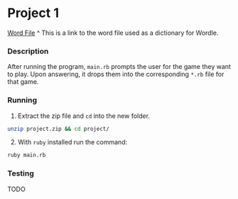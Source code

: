 # Project 1

[Word File](https://github.com/charlesreid1/five-letter-words/blob/master/sgb-words.txt)
\^ This is a link to the word file used as a dictionary for Wordle.

### Description

After running the program, `main.rb` prompts the user for the game they want to play. Upon answering, it drops them into the corresponding `*.rb` file for that game. 
### Running

1. Extract the zip file and `cd` into the new folder. 

```sh
unzip project.zip && cd project/
```

2. With `ruby` installed run the command:

```sh
ruby main.rb
```

### Testing

TODO